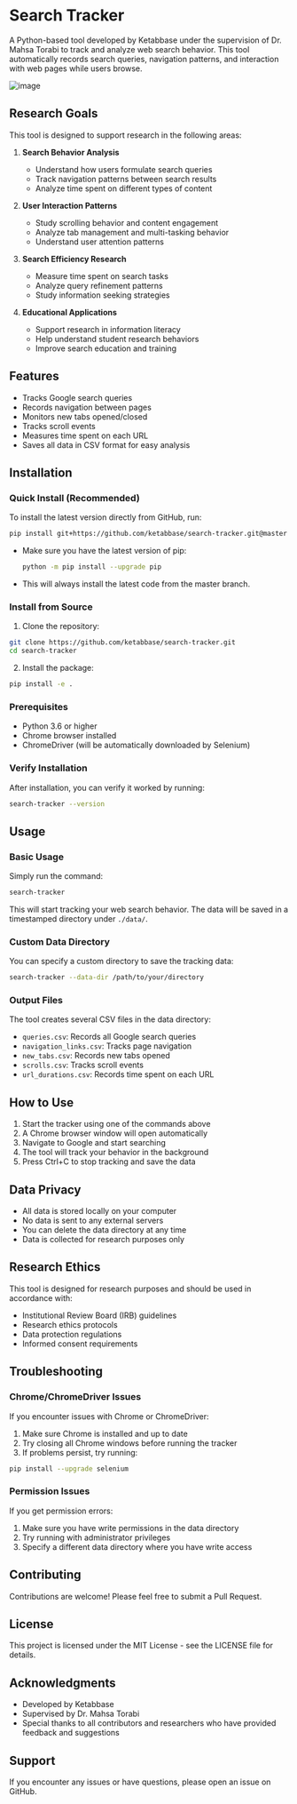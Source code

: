 # Search Tracker

A Python-based tool developed by Ketabbase under the supervision of Dr. Mahsa Torabi to track and analyze web search behavior. This tool automatically records search queries, navigation patterns, and interaction with web pages while users browse.

![image](https://github.com/user-attachments/assets/1b441e9d-57dc-444f-8099-777b346145de)

## Research Goals

This tool is designed to support research in the following areas:

1. **Search Behavior Analysis**
   - Understand how users formulate search queries
   - Track navigation patterns between search results
   - Analyze time spent on different types of content

2. **User Interaction Patterns**
   - Study scrolling behavior and content engagement
   - Analyze tab management and multi-tasking behavior
   - Understand user attention patterns

3. **Search Efficiency Research**
   - Measure time spent on search tasks
   - Analyze query refinement patterns
   - Study information seeking strategies

4. **Educational Applications**
   - Support research in information literacy
   - Help understand student research behaviors
   - Improve search education and training

## Features

- Tracks Google search queries
- Records navigation between pages
- Monitors new tabs opened/closed
- Tracks scroll events
- Measures time spent on each URL
- Saves all data in CSV format for easy analysis

## Installation

### Quick Install (Recommended)

To install the latest version directly from GitHub, run:

```bash
pip install git+https://github.com/ketabbase/search-tracker.git@master
```

- Make sure you have the latest version of pip:
  ```bash
  python -m pip install --upgrade pip
  ```
- This will always install the latest code from the master branch.

### Install from Source
1. Clone the repository:
```bash
git clone https://github.com/ketabbase/search-tracker.git
cd search-tracker
```
2. Install the package:
```bash
pip install -e .
```

### Prerequisites
* Python 3.6 or higher
* Chrome browser installed
* ChromeDriver (will be automatically downloaded by Selenium)

### Verify Installation
After installation, you can verify it worked by running:
```bash
search-tracker --version
```

## Usage

### Basic Usage

Simply run the command:
```bash
search-tracker
```

This will start tracking your web search behavior. The data will be saved in a timestamped directory under `./data/`.

### Custom Data Directory

You can specify a custom directory to save the tracking data:
```bash
search-tracker --data-dir /path/to/your/directory
```

### Output Files

The tool creates several CSV files in the data directory:

- `queries.csv`: Records all Google search queries
- `navigation_links.csv`: Tracks page navigation
- `new_tabs.csv`: Records new tabs opened
- `scrolls.csv`: Tracks scroll events
- `url_durations.csv`: Records time spent on each URL

## How to Use

1. Start the tracker using one of the commands above
2. A Chrome browser window will open automatically
3. Navigate to Google and start searching
4. The tool will track your behavior in the background
5. Press Ctrl+C to stop tracking and save the data

## Data Privacy

- All data is stored locally on your computer
- No data is sent to any external servers
- You can delete the data directory at any time
- Data is collected for research purposes only

## Research Ethics

This tool is designed for research purposes and should be used in accordance with:
- Institutional Review Board (IRB) guidelines
- Research ethics protocols
- Data protection regulations
- Informed consent requirements

## Troubleshooting

### Chrome/ChromeDriver Issues

If you encounter issues with Chrome or ChromeDriver:

1. Make sure Chrome is installed and up to date
2. Try closing all Chrome windows before running the tracker
3. If problems persist, try running:
```bash
pip install --upgrade selenium
```

### Permission Issues

If you get permission errors:

1. Make sure you have write permissions in the data directory
2. Try running with administrator privileges
3. Specify a different data directory where you have write access

## Contributing

Contributions are welcome! Please feel free to submit a Pull Request.

## License

This project is licensed under the MIT License - see the LICENSE file for details.

## Acknowledgments

- Developed by Ketabbase
- Supervised by Dr. Mahsa Torabi
- Special thanks to all contributors and researchers who have provided feedback and suggestions

## Support

If you encounter any issues or have questions, please open an issue on GitHub. 
